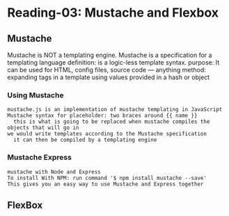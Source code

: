 # Reading-03: Mustache and Flexbox
## Mustache
  Mustache is NOT a templating engine.
    Mustache is a specification for a templating language
  definition: is a logic-less template syntax.
  purpose: It can be used for HTML, config files, source code — anything
  method: expanding tags in a template using values provided in a hash or object

  ### Using Mustache
    mustache.js is an implementation of mustache templating in JavaScript
    Mustache syntax for placeholder: two braces around {{ name }}
      this is what is going to be replaced when mustache compiles the objects that will go in
    we would write templates according to the Mustache specification
      it can then be compiled by a templating engine
      
  ### Mustache Express
    mustache with Node and Express
    To install With NPM: run command '$ npm install mustache --save'
    This gives you an easy way to use Mustache and Express together

## FlexBox
    
      
